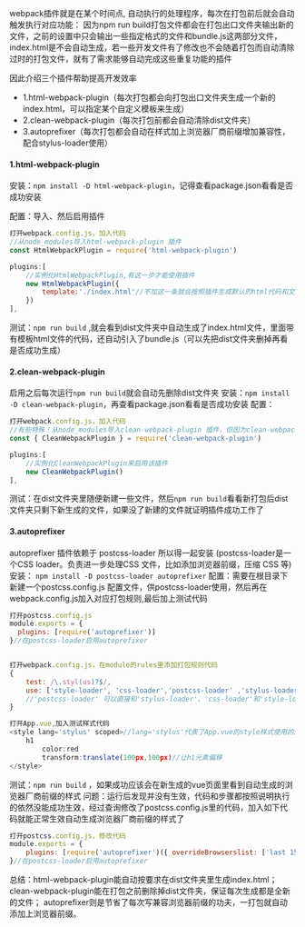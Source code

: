 webpack插件就是在某个时间点, 自动执行的处理程序，每次在打包前后就会自动触发执行对应功能：
因为npm run build打包文件都会在打包出口文件夹输出新的文件，之前的设置中只会输出一些指定格式的文件和bundle.js这两部分文件，index.html是不会自动生成，若一些开发文件有了修改也不会随着打包而自动清除过时的打包文件，就有了需求能够自动完成这些重复功能的插件

因此介绍三个插件帮助提高开发效率
- 1.html-webpack-plugin（每次打包都会向打包出口文件夹生成一个新的index.html，可以指定某个自定义模板来生成）
- 2.clean-webpack-plugin（每次打包前都会自动清除dist文件夹）
- 3.autoprefixer（每次打包都会自动在样式加上浏览器厂商前缀增加兼容性，配合stylus-loader使用）


#### 1.html-webpack-plugin
安装：`npm install -D html-webpack-plugin`，记得查看package.json看看是否成功安装
    
配置：导入、然后启用插件
```js
打开webpack.config.js，加入代码
//从node_modules导入html-webpack-plugin 插件
const HtmlWebpackPlugin = require('html-webpack-plugin')

plugins:[
    //实例化HtmlWebpackPlugin,有这一步才能使用插件
    new HtmlWebpackPlugin({
        template:'./index.html'//不加这一条就会按照插件生成默认的html代码和文件，html里只会生成绑定bundle.js代码而不会有其他代码，实际应用中经常会有指定生成内容的需求，所以给插件指定一个照着写的html模板文件（在指定位置上必须要有这个模板文件，模板文件里不需要引用bundle.js）
    })
],
```

测试：`npm run build` ,就会看到dist文件夹中自动生成了index.html文件，里面带有模板html文件的代码，还自动引入了bundle.js（可以先把dist文件夹删掉再看是否成功生成）


#### 2.clean-webpack-plugin
启用之后每次运行`npm run build`就会自动先删除dist文件夹
安装：`npm install -D clean-webpack-plugin`，再查看package.json看看是否成功安装
配置：
```js
打开webpack.config.js，加入代码
//有些特殊！从node_modules导入clean-webpack-plugin 插件，但因为clean-webpack-plugin引出来的是个对象，所以用es6结构赋值来提取出 CleanWebpackPlugin 的构造函数，才能够正常地引入这个插件
const { CleanWebpackPlugin } = require('clean-webpack-plugin')

plugins:[
    //实例化CleanWebpackPlugin来启用该插件
    new CleanWebpackPlugin()
],
```
测试：在dist文件夹里随便新建一些文件，然后`npm run build`看看新打包后dist文件夹只剩下新生成的文件，如果没了新建的文件就证明插件成功工作了

#### 3.autoprefixer
autoprefixer 插件依赖于 postcss-loader 所以得一起安装
(postcss-loader是一个CSS loader。负责进一步处理CSS 文件，比如添加浏览器前缀，压缩 CSS 等)
安装： `npm install -D postcss-loader autoprefixer`
配置：需要在根目录下新建一个postcss.config.js 配置文件，供postcss-loader使用，然后再在webpack.config.js加入对应打包规则,最后加上测试代码
```js
打开postcss.config.js 
module.exports = {
  plugins: [require('autoprefixer')]
}//在postcss-loader启用autoprefixer


打开webpack.config.js，在module的rules里添加打包规则代码
{
    test: /\.styl(us)?$/,
    use: ['style-loader', 'css-loader','postcss-loader' ,'stylus-loader']
    //'postcss-loader' 可以直接和'stylus-loader'、'css-loader'和'style-loader'配合使用，在stylus文件转化成css文件之后再用postcss-loader的autoprefixer来添加不同厂商的样式前缀
}

打开App.vue,加入测试样式代码
<style lang='stylus' scoped>//lang='stylus'代表了App.vue的style样式使用的是stylus语法，scoped代表了这些样式只会在本文件生效，style标签里的语法就按照stylus写就行了（需要注意下因为vscode插件省略了{}和; ）
    h1
        color:red
        transform:translate(100px,100px)//让h1元素偏移
</style>
```

测试：`npm run build` ，如果成功应该会在新生成的vue页面里看到自动生成的浏览器厂商前缀的样式
问题：运行后发现并没有生效，代码和步骤都按照说明执行的依然没能成功生效，经过查询修改了postcss.config.js里的代码，加入如下代码就能正常生效自动生成浏览器厂商前缀的样式了
```js
打开postcss.config.js，修改代码
module.exports = {
    plugins: [require('autoprefixer')({ overrideBrowserslist: ['last 15 versions'] })]
}//在postcss-loader启用autoprefixer
```



总结：html-webpack-plugin能自动按要求在dist文件夹里生成index.html；
clean-webpack-plugin能在打包之前删除掉dist文件夹，保证每次生成都是全新的文件；
autoprefixer则是节省了每次写兼容浏览器前缀的功夫，一打包就自动添加上浏览器前缀。